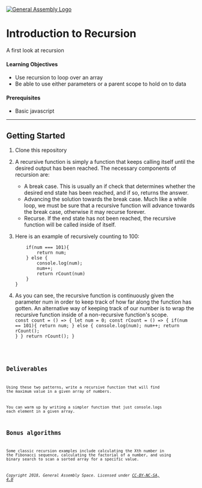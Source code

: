 [![General Assembly Logo](https://camo.githubusercontent.com/1a91b05b8f4d44b5bbfb83abac2b0996d8e26c92/687474703a2f2f692e696d6775722e636f6d2f6b6538555354712e706e67)](https://generalassemb.ly)

# Introduction to Recursion

A first look at recursion

#### Learning Objectives

- Use recursion to loop over an array
- Be able to use either parameters or a parent scope to hold on to data

#### Prerequisites

- Basic javascript

---

## Getting Started

1. Clone this repository

1. A recursive function is simply a function that keeps calling itself until the desired output has been reached. The necessary components of recursion are:
    - A break case. This is usually an if check that determines whether the desired end state has been reached, and if so, returns the answer.
    - Advancing the solution towards the break case. Much like a while loop, we must be sure that a recursive function will advance towards the break case, otherwise it may recurse forever.
    - Recurse. If the end state has not been reached, the recursive function will be called inside of itself.

1. Here is an example of recursively counting to 100:
    ```const rCount = (num = 0) => {
        if(num === 101){ 
            return num;
        } else {
            console.log(num);
            num++;
            return rCount(num)
        }
    }
   ```

1. As you can see, the recursive function is continuously given the parameter num in order to keep track of how far along the function has gotten. An alternative way of keeping track of our number is to wrap the recursive function inside of a non-recursive function's scope.
    <code> const count = () => {
        let num = 0;
        const rCount = () => {
            if(num == 101){
                return num;
            } else {
                console.log(num);
                num++;
                return rCount();
            }
        }
        return rCount();
    }
    <code>

## Deliverables

Using these two patterns, write a recursive function that will find the maximum value in a given array of numbers.

You can warm up by writing a simpler function that just console.logs each element in a given array.

## Bonus algorithms

Some classic recursion examples include calculating the Xth number in the Fibonacci sequence, calculating the factorial of a number, and using binary search to scan a sorted array for a specific value. 

*Copyright 2018, General Assembly Space. Licensed under [CC-BY-NC-SA, 4.0](https://creativecommons.org/licenses/by-nc-sa/4.0/)*